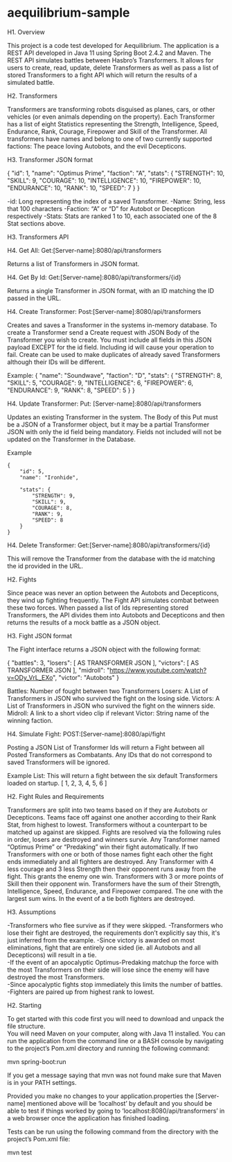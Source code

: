 # aequilibrium-sample

H1. Overview

This project is a code test developed for Aequilibrium.  The application is a REST API developed in Java 11 using Spring Boot 2.4.2 and Maven.  The REST API simulates battles between Hasbro’s Transformers.  It allows for users to create, read, update, delete Transformers as well as pass a list of stored Transformers to a fight API which will return the results of a simulated battle.

H2. Transformers

Transformers are transforming robots disguised as planes, cars, or other vehicles (or even animals depending on the property).  Each Transformer has a list of eight Statistics representing the Strength, Intelligence, Speed, Endurance, Rank, Courage, Firepower and Skill of the Transformer.  All transformers have names and belong to one of two currently supported factions: The peace loving Autobots, and the evil Decepticons.  

H3. Transformer JSON format

{
    "id": 1,
    "name": "Optimus Prime",
    "faction": "A",
    "stats": {
        "STRENGTH": 10,
        "SKILL": 9,
        "COURAGE": 10,
        "INTELLIGENCE": 10,
        "FIREPOWER": 10,
        "ENDURANCE": 10,
        "RANK": 10,
        "SPEED": 7
    }
}

-id: Long representing the index of a saved Transformer.
-Name: String, less that 100 characters
-Faction: “A” or “D” for Autobot or Decepticon respectively
-Stats: Stats are ranked 1 to 10, each associated one of the 8 Stat sections above.

H3. Transformers API

H4. Get All: 
Get:[Server-name]:8080/api/transformers

Returns a list of Transformers in JSON format.

H4. Get By Id: 
Get:[Server-name]:8080/api/transformers/{id}

Returns a single Transformer in JSON format, with an ID matching the ID passed in the URL.

H4. Create Transformer: 
Post:[Server-name]:8080/api/transformers

Creates and saves a Transformer in the systems in-memory database.  To create a Transformer send a Create request with JSON Body of the Transformer you wish to create.  You must include all fields in this JSON payload EXCEPT for the id field.  Including id will cause your operation to fail.  Create can be used to make duplicates of already saved Transformers although their IDs will be different. 

Example:
    {
        "name": "Soundwave",
        "faction": "D",
        "stats": {
            "STRENGTH": 8,
            "SKILL": 5,
            "COURAGE": 9,
            "INTELLIGENCE": 6,
            "FIREPOWER": 6,
            "ENDURANCE": 9,
            "RANK": 8,
            "SPEED": 5
        }
    }

H4. Update Transformer:
Put: [Server-name]:8080/api/transformers

Updates an existing Transformer in the system.  The Body of this Put must be a JSON of a Transformer object, but it may be a partial Transformer JSON with only the id field being mandatory.  Fields not included will not be updated on the Transformer in the Database.

Example

    {
        "id": 5,
        "name": "Ironhide",
      
        "stats": {
            "STRENGTH": 9,
            "SKILL": 9,
            "COURAGE": 8,
            "RANK": 9,
            "SPEED": 8
        }
    }
 

H4. Delete Transformer:
Get:[Server-name]:8080/api/transformers/{id}

This will remove the Transformer from the database with the id matching the id provided in the URL.

H2. Fights 

Since peace was never an option between the Autobots and Decepticons, they wind up fighting frequently.  The Fight API simulates combat between these two forces.  When passed a list of Ids representing stored Transformers, the API divides them into Autobots and Decepticons and then returns the results of a mock battle as a JSON object.

H3. Fight JSON format

The Fight interface returns a JSON object with the following format:

{
    "battles": 3,
    "losers": [
           AS TRANSFORMER JSON
    ],
    "victors": [
	AS TRANSFORMER JSON
    ],
    "midroll": "https://www.youtube.com/watch?v=ODy_VrL_EXo",
    "victor": "Autobots"
}

Battles: Number of fought between two Transformers
Losers: A List of Transformers in JSON who survived the fight on the losing side.
Victors: A List of Transformers in JSON who survived the fight on the winners side.
Midroll: A link to a short video clip if relevant
Victor: String name of the winning faction.

H4. Simulate Fight:
POST:[Server-name]:8080/api/fight

Posting a JSON List of Transformer Ids will return a Fight between all Posted Transformers as Combatants.  Any IDs that do not correspond to saved Transformers will be ignored.

Example List:
This will return a fight between the six default Transformers loaded on startup. 
[
    1,
    2,
    3,
    4,
    5,
    6
]
  
H2. Fight Rules and Requirements

Transformers are split into two teams based on if they are Autobots or Decepticons.
Teams face off against one another according to their Rank Stat, from highest to lowest.  Transformers without a counterpart to be matched up against are skipped.
Fights are resolved via the following rules in order, losers are destroyed and winners survie.
Any Transformer named “Optimus Prime” or “Predaking” win their fight automatically.  If two Transformers with one or both of those names fight each other the fight ends immediately and all fighters are destroyed.
Any Transformer with 4 less courage and 3 less Strength then their opponent runs away from the fight.  This grants the enemy one win.
Transformers with 3 or more points of Skill then their opponent win.
Transformers have the sum of their Strength, Intelligence, Speed, Endurance, and Firepower compared.  The one with the largest sum wins.  In the event of a tie both fighters are destroyed.

H3. Assumptions

-Transformers who flee survive as if they were skipped.
-Transformers who lose their fight are destroyed, the requirements don’t explicitly say this, it's just inferred from the example.
-Since victory is awarded on most eliminations, fight that are entirely one sided (ie. all Autobots and all Decepticons) will result in a tie.  
-If the event of an apocalyptic Optimus-Predaking matchup the force with the most Transformers on their side will lose since the enemy will have destroyed the most Transformers.  
-Since apocalyptic fights stop immediately this limits the number of battles.
-Fighters are paired up from highest rank to lowest.

H2. Starting 

To get started with this code first you will need to download and unpack the file structure.  
You will need Maven on your computer, along with Java 11 installed.  You can run the application from the command line or a BASH console by navigating to the project’s Pom.xml directory and running the following command:

mvn spring-boot:run

If you get a message saying that mvn was not found make sure that Maven is in your PATH settings.

Provided you make no changes to your application.properties the [Server-name] mentioned above will be ‘localhost’ by default and you should be able to test if things worked by going to ‘localhost:8080/api/transformers’ in a web browser once the application has finished loading.

Tests can be run using the following command from the directory with the project’s Pom.xml file:

mvn test
